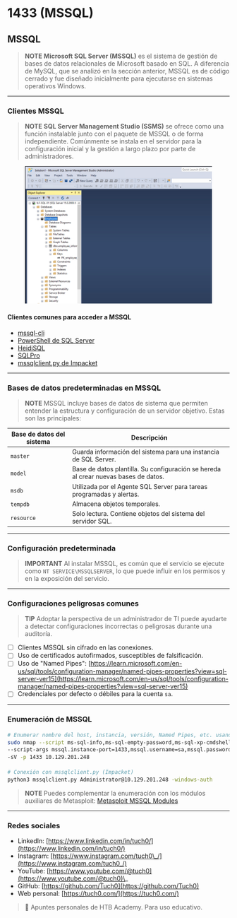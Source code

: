 # 1433 (MSSQL)

## MSSQL

> **NOTE** **Microsoft SQL Server (MSSQL)** es el sistema de gestión de bases de datos relacionales de Microsoft basado en SQL. A diferencia de MySQL, que se analizó en la sección anterior, MSSQL es de código cerrado y fue diseñado inicialmente para ejecutarse en sistemas operativos Windows.

***

### Clientes MSSQL

> **NOTE** **SQL Server Management Studio (SSMS)** se ofrece como una función instalable junto con el paquete de MSSQL o de forma independiente. Comúnmente se instala en el servidor para la configuración inicial y la gestión a largo plazo por parte de administradores.

<figure><img src="../../.gitbook/assets/ssms.webp" alt=""><figcaption></figcaption></figure>

#### Clientes comunes para acceder a MSSQL

* [mssql-cli](https://learn.microsoft.com/en-us/sql/tools/mssql-cli?view=sql-server-ver15)
* [PowerShell de SQL Server](https://learn.microsoft.com/en-us/powershell/sql-server/sql-server-powershell?view=sqlserver-ps\&viewFallbackFrom=sql-server-ver15)
* [HeidiSQL](https://www.heidisql.com/)
* [SQLPro](https://www.macsqlclient.com/)
* [mssqlclient.py de Impacket](https://github.com/fortra/impacket/blob/master/examples/mssqlclient.py)

***

### Bases de datos predeterminadas en MSSQL

> **NOTE** MSSQL incluye bases de datos de sistema que permiten entender la estructura y configuración de un servidor objetivo. Estas son las principales:

| Base de datos del sistema | Descripción                                                                         |
| ------------------------- | ----------------------------------------------------------------------------------- |
| `master`                  | Guarda información del sistema para una instancia de SQL Server.                    |
| `model`                   | Base de datos plantilla. Su configuración se hereda al crear nuevas bases de datos. |
| `msdb`                    | Utilizada por el Agente SQL Server para tareas programadas y alertas.               |
| `tempdb`                  | Almacena objetos temporales.                                                        |
| `resource`                | Solo lectura. Contiene objetos del sistema del servidor SQL.                        |

***

### Configuración predeterminada

> **IMPORTANT** Al instalar MSSQL, es común que el servicio se ejecute como `NT SERVICE\MSSQLSERVER`, lo que puede influir en los permisos y en la exposición del servicio.

***

### Configuraciones peligrosas comunes

> **TIP** Adoptar la perspectiva de un administrador de TI puede ayudarte a detectar configuraciones incorrectas o peligrosas durante una auditoría.

* [ ] Clientes MSSQL sin cifrado en las conexiones.
* [ ] Uso de certificados autofirmados, susceptibles de falsificación.
* [ ] Uso de "Named Pipes": [https://learn.microsoft.com/en-us/sql/tools/configuration-manager/named-pipes-properties?view=sql-server-ver15](https://learn.microsoft.com/en-us/sql/tools/configuration-manager/named-pipes-properties?view=sql-server-ver15)
* [ ] Credenciales por defecto o débiles para la cuenta `sa`.

***

### Enumeración de MSSQL

```bash
# Enumerar nombre del host, instancia, versión, Named Pipes, etc. usando Nmap
sudo nmap --script ms-sql-info,ms-sql-empty-password,ms-sql-xp-cmdshell,ms-sql-config,ms-sql-ntlm-info,ms-sql-tables,ms-sql-hasdbaccess,ms-sql-dac,ms-sql-dump-hashes \
--script-args mssql.instance-port=1433,mssql.username=sa,mssql.password=,mssql.instance-name=MSSQLSERVER \
-sV -p 1433 10.129.201.248

# Conexión con mssqlclient.py (Impacket)
python3 mssqlclient.py Administrator@10.129.201.248 -windows-auth
```

> **NOTE** Puedes complementar la enumeración con los módulos auxiliares de Metasploit: [Metasploit MSSQL Modules](https://www.offsec.com/metasploit-unleashed/scanner-mssql-auxiliary-modules/)

***

### Redes sociales

* LinkedIn: [https://www.linkedin.com/in/tuch0/](https://www.linkedin.com/in/tuch0/)
* Instagram: [https://www.instagram.com/tuch0\_/](https://www.instagram.com/tuch0_/)
* YouTube: [https://www.youtube.com/@tuch0](https://www.youtube.com/@tuch0)\_
* GitHub: [https://github.com/Tuch0](https://github.com/Tuch0)
* Web personal: [https://tuch0.com/](https://tuch0.com/)

> 📄 Apuntes personales de HTB Academy. Para uso educativo.
